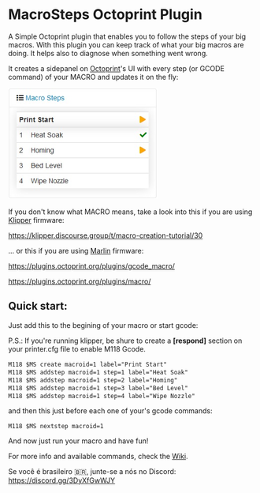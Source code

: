 # MacroSteps Octoprint Plugin
A Simple Octoprint plugin that enables you to follow the steps of your big macros.
With this plugin you can keep track of what your big macros are doing. It helps also to diagnose when something went wrong.

It creates a sidepanel on [Octoprint](https://octoprint.org/)'s UI with every step (or GCODE command) of your MACRO and updates it on the fly:

![MacroSteps Plugin sidebar](https://github.com/SinisterRj/OctoPrint-Macrosteps/raw/main/Pictures/MS.jpg)

If you don't know what MACRO means, take a look into this if you are using [Klipper](https://www.klipper3d.org/) firmware:

https://klipper.discourse.group/t/macro-creation-tutorial/30

... or this if you are using [Marlin](https://marlinfw.org/) firmware:

https://plugins.octoprint.org/plugins/gcode_macro/

https://plugins.octoprint.org/plugins/macro/

## Quick start:

Just add this to the begining of your macro or start gcode:

P.S.: If you're running klipper, be shure to create a **[respond]** section on your printer.cfg file to enable M118 Gcode.

```
M118 $MS create macroid=1 label="Print Start"
M118 $MS addstep macroid=1 step=1 label="Heat Soak"
M118 $MS addstep macroid=1 step=2 label="Homing"
M118 $MS addstep macroid=1 step=3 label="Bed Level"
M118 $MS addstep macroid=1 step=4 label="Wipe Nozzle"
```

and then this just before each one of your's gcode commands:

```
M118 $MS nextstep macroid=1
```

And now just run your macro and have fun!

For more info and available commands, check the [Wiki](https://github.com/SinisterRj/OctoPrint-Macrosteps/wiki).


Se você é brasileiro 🇧🇷, junte-se a nós no Discord:
https://discord.gg/3DyXfGwWJY


